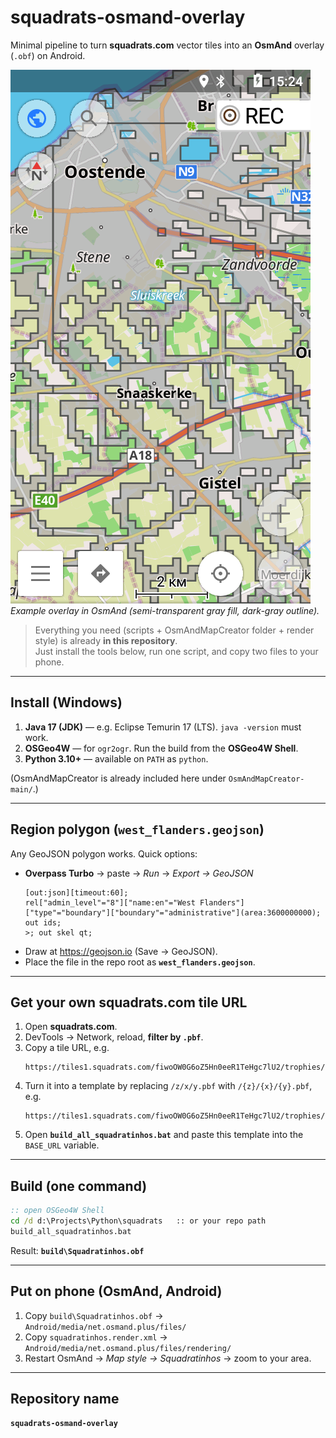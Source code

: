 # squadrats-osmand-overlay

Minimal pipeline to turn **squadrats.com** vector tiles into an **OsmAnd** overlay (`.obf`) on Android.

![Preview](docs/screenshot.png)
*Example overlay in OsmAnd (semi-transparent gray fill, dark-gray outline).*

> Everything you need (scripts + OsmAndMapCreator folder + render style) is already **in this repository**.  
> Just install the tools below, run one script, and copy two files to your phone.

---

## Install (Windows)

1. **Java 17 (JDK)** — e.g. Eclipse Temurin 17 (LTS). `java -version` must work.  
2. **OSGeo4W** — for `ogr2ogr`. Run the build from the **OSGeo4W Shell**.  
3. **Python 3.10+** — available on `PATH` as `python`.

(OsmAndMapCreator is already included here under `OsmAndMapCreator-main/`.)

---

## Region polygon (`west_flanders.geojson`)

Any GeoJSON polygon works. Quick options:

* **Overpass Turbo** → paste → *Run* → *Export → GeoJSON*  
  ```
  [out:json][timeout:60];
  rel["admin_level"="8"]["name:en"="West Flanders"]["type"="boundary"]["boundary"="administrative"](area:3600000000);
  out ids;
  >; out skel qt;
  ```
* Draw at https://geojson.io (Save → GeoJSON).  
* Place the file in the repo root as **`west_flanders.geojson`**.

---

## Get your own **squadrats.com** tile URL

1. Open **squadrats.com**.  
2. DevTools → Network, reload, **filter by `.pbf`**.  
3. Copy a tile URL, e.g.  
   ```
   https://tiles1.squadrats.com/fiwoOW0G6oZ5Hn0eeR1TeHgc7lU2/trophies/1754233411401/12/2081/1367.pbf
   ```
4. Turn it into a template by replacing `/z/x/y.pbf` with `/{z}/{x}/{y}.pbf`, e.g.  
   ```
   https://tiles1.squadrats.com/fiwoOW0G6oZ5Hn0eeR1TeHgc7lU2/trophies/1754233411401/{z}/{x}/{y}.pbf
   ```
5. Open **`build_all_squadratinhos.bat`** and paste this template into the `BASE_URL` variable.

---

## Build (one command)

```bat
:: open OSGeo4W Shell
cd /d d:\Projects\Python\squadrats   :: or your repo path
build_all_squadratinhos.bat
```

Result: **`build\Squadratinhos.obf`**

---

## Put on phone (OsmAnd, Android)

1. Copy `build\Squadratinhos.obf` → `Android/media/net.osmand.plus/files/`  
2. Copy `squadratinhos.render.xml` → `Android/media/net.osmand.plus/files/rendering/`  
3. Restart OsmAnd → *Map style → Squadratinhos* → zoom to your area.

---

## Repository name

**`squadrats-osmand-overlay`**
